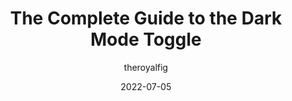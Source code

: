 ---
author: theroyalfig
date: 2022-07-05
permalink: false
tags:
  - guides
  - dark-mode
target_url: https://ryanfeigenbaum.com/dark-mode/
title: The Complete Guide to the Dark Mode Toggle
---